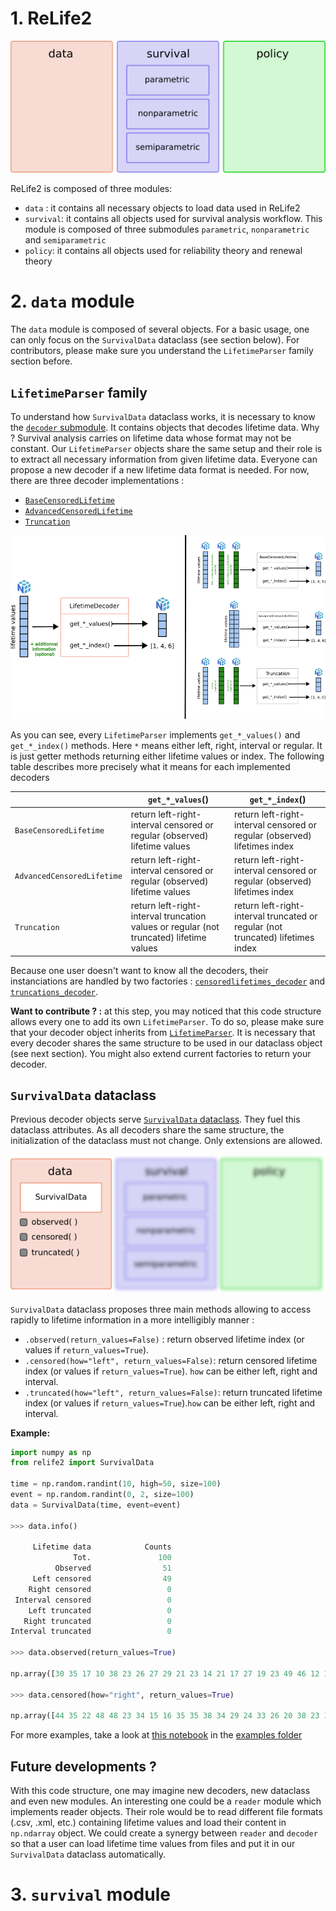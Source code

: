 # 1. ReLife2

![](../img/relife_modules.png)

ReLife2 is composed of three modules:

- `data` : it contains all necessary objects to load data used in ReLife2
- `survival`: it contains all objects used for survival analysis workflow. This module is composed of three submodules `parametric`, `nonparametric` and `semiparametric`  
- `policy`: it contains all objects used for reliability theory and renewal theory


# 2. `data` module

The `data` module is composed of several objects. For a basic usage, one can only focus on the `SurvivalData` dataclass (see section below). For contributors, please make sure you understand the `LifetimeParser` family section before.

## `LifetimeParser` family

To understand how `SurvivalData` dataclass works, it is necessary to know the [`decoder` submodule](../relife2/data/decoder.py). It contains objects that decodes lifetime data. Why ? Survival analysis carries on lifetime data whose format may not be constant. Our `LifetimeParser` objects share the same setup and their role is to extract all necessary information from given lifetime data. Everyone can propose a new decoder if a new lifetime data format is needed. For now, there are three decoder implementations :

- [`BaseCensoredLifetime`](../relife2/data/decoder.py#L59)
- [`AdvancedCensoredLifetime`](../relife2/data/decoder.py#L117)
- [`Truncation`](../relife2/data/decoder.py#L171)

![](../img/data_decoder.png)

As you can see, every `LifetimeParser` implements `get_*_values()` and `get_*_index()` methods. Here `*` means either left, right, interval or regular. It is just getter methods returning either lifetime values or index. The following table describes more precisely what it means for each implemented decoders

| |`get_*_values`()|`get_*_index`()|
|-|-|-|
|`BaseCensoredLifetime`|return left-right-interval censored or regular (observed) lifetime values|return left-right-interval censored or regular (observed) lifetimes index|
|`AdvancedCensoredLifetime`|return left-right-interval censored or regular (observed) lifetime values|return left-right-interval censored or regular (observed) lifetimes index|
|`Truncation`|return left-right-interval truncation values or regular (not truncated) lifetime values|return left-right-interval truncated or regular (not truncated) lifetimes index|

Because one user doesn't want to know all the decoders, their instanciations are handled by two factories :  [`censoredlifetimes_decoder`](../relife2/data/decoder.py#L261) and [`truncations_decoder`](../relife2/data/decoder.py#L278).

**Want to contribute ? :** at this step, you may noticed that this code structure allows every one to add its own `LifetimeParser`. To do so, please make sure that your decoder object inherits from [`LifetimeParser`](../relife2/data/decoder.py#L6). It is necessary that every decoder shares the same structure to be used in our dataclass object (see next section). You might also extend current factories to return your decoder. 


## `SurvivalData` dataclass

Previous decoder objects serve [`SurvivalData` dataclass](../relife2/data/base.py#L10). They fuel this dataclass attributes. As all decoders share the same structure, the initialization of the dataclass must not change. Only extensions are allowed.

![](../img/relife_data.png)


`SurvivalData` dataclass proposes three main methods allowing to access rapidly to lifetime information in a more intelligibly manner :

- `.observed(return_values=False)` : return observed lifetime index (or values if `return_values=True`).
- `.censored(how="left", return_values=False)`: return censored lifetime index (or values if `return_values=True`). `how` can be either left, right and interval.
- `.truncated(how="left", return_values=False)`: return truncated lifetime index (or values if `return_values=True`).`how` can be either left, right and interval.

**Example:**
```python
import numpy as np
from relife2 import SurvivalData

time = np.random.randint(10, high=50, size=100)
event = np.random.randint(0, 2, size=100)
data = SurvivalData(time, event=event)

>>> data.info()

     Lifetime data            Counts
              Tot.               100
          Observed                51
     Left censored                49
    Right censored                 0
 Interval censored                 0
    Left truncated                 0
   Right truncated                 0
Interval truncated                 0

>>> data.observed(return_values=True)

np.array([30 35 17 10 38 23 26 27 29 21 23 14 21 17 27 19 23 49 46 12 13 49 10 14 ...])

>>> data.censored(how="right", return_values=True)

np.array([44 35 22 48 48 23 34 15 16 35 35 38 34 29 24 33 26 20 38 23 13 12 23 ..])
```

For more examples, take a look at [this notebook](../examples/data_examples.ipynb) in the [examples folder](../examples/)


## Future developments ?

With this code structure, one may imagine new decoders, new dataclass and even new modules. An interesting one could be a `reader` module which implements reader objects. Their role would be to read different file formats (.csv, .xml, etc.) containing lifetime values and load their content in `np.ndarray` object. We could create a synergy between `reader` and `decoder` so that a user can load lifetime time values from files and put it in our `SurvivalData` dataclass automatically. 

# 3. `survival` module